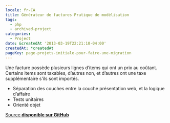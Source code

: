 ```yaml
---
locale: fr-CA
title: Générateur de factures Pratique de modélisation
tags:
  - php
  - archived-project
categories:
  - Project
date: &createdAt '2013-03-19T22:21:10-04:00'
createdAt: *createdAt
pageKey: page-projets-initiale-pour-faire-une-migration
---
```


Une facture possède plusieurs lignes d’items qui ont un prix au coûtant.
Certains items sont taxables, d’autres non, et d’autres ont une taxe
supplémentaire s’ils sont importés.

- Séparation des couches entre la couche présentation web, et la logique
  d’affaire
- Tests unitaires
- Orienté objet

[Source **disponible sur GitHub**][repo]

[repo]: https://github.com/renoirb/testing-sandbox
